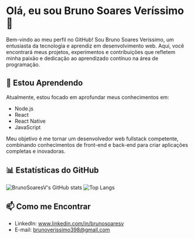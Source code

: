 # Olá, eu sou Bruno Soares Veríssimo 👋

Bem-vindo ao meu perfil no GitHub! Sou Bruno Soares Veríssimo, um entusiasta da tecnologia e aprendiz em desenvolvimento web. Aqui, você encontrará meus projetos, experimentos e contribuições que refletem minha paixão e dedicação ao aprendizado contínuo na área de programação.

## 🌱 Estou Aprendendo
Atualmente, estou focado em aprofundar meus conhecimentos em:

- Node.js
- React
- React Native
- JavaScript

Meu objetivo é me tornar um desenvolvedor web fullstack competente, combinando conhecimentos de front-end e back-end para criar aplicações completas e inovadoras.

## 📊 Estatísticas do GitHub
![BrunoSoaresV's GitHub stats](https://github-readme-stats.vercel.app/api?username=BrunoSoaresV&show_icons=true)
![Top Langs](https://github-readme-stats.vercel.app/api/top-langs/?username=BrunoSoaresV&layout=compact)

## 📫 Como me Encontrar
- LinkedIn: www.linkedin.com/in/brunosoaresv
- E-mail: brunoverissimo398@gmail.com
